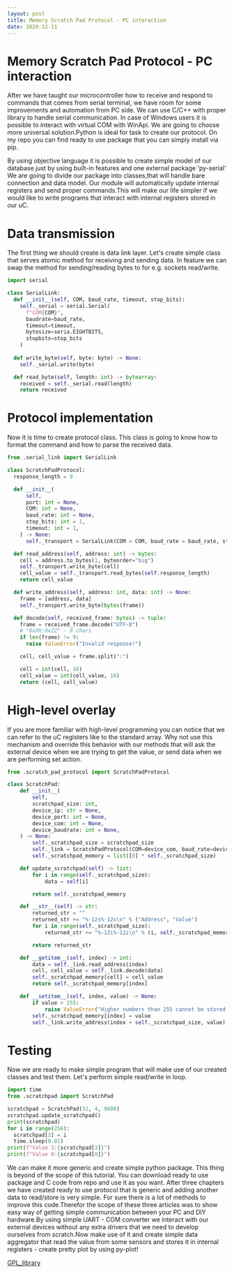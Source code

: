 ```yaml
---
layout: post
title: Memory Scratch Pad Protocol - PC interaction
date: 2020-12-11
---
```

# Memory Scratch Pad Protocol - PC interaction
After we have taught our microcontroller how to receive and respond to commands that comes from serial terminal, we have room for some improvements and automation from PC side. We can use C/C++ with proper library to handle serial communication. In case of Windows users it is possible to interact with virtual COM with WinApi. We are going to choose more universal solution.Python is ideal for task to create our protocol. On my repo you can find ready to use package that you can simply install via pip.

By using objective language it is possible to create simple model of our database just by using built-in features and one external package 'py-serial' We are going to divide our package into classes,that will handle bare connection and data model. Our module will automatically update internal registers and send proper commands.This will make our life simpler if we would like to write programs that interact with internal registers stored in our uC.

# Data transmission
The first thing we should create is data link layer. Let's create simple class that serves atomic method for receiving and sending data. In feature we can swap the method for sending/reading bytes to for e.g. sockets read/write.
```python
import serial

class SerialLink:
  def __init__(self, COM, baud_rate, timeout, stop_bits):
    self._serial = serial.Serial(
      f"COM{COM}",
      baudrate=baud_rate,
      timeout=timeout,
      bytesize=seria.EIGHTBITS,
      stopbits=stop_bits
    )
  
  def write_byte(self, byte: byte) -> None:
    self._serial.write(byte)

  def read_byte(self, length: int) -> bytearray:
    received = self._serial.read(length)
    return received
``` 

# Protocol implementation
Now it is time to create protocol class. This class is going to know how to format the command and how to parse the received data. 
```python
from .serial_link import SerialLink

class ScratchPadProtocol:
  response_length = 9

  def __init__(
      self,
      port: int = None,
      COM: int = None,
      baud_rate: int = None,
      stop_bits: int = 1,
      timeout: int = 1,
    ) -> None:
      self._transport = SerialLink(COM = COM, baud_rate = baud_rate, stop_bits = stop_bits, timeout = timeout)

  def read_address(self, address: int) -> bytes:
    cell = address.to_bytes(1, byteorder="big")
    self._transport.write_byte(cell)
    cell_value = self._transport.read_bytes(self.response_length)
    return cell_value

  def write_address(self, address: int, data: int) -> None:
    frame = [address, data]
    self._transport.write_byte(bytes(frame))

  def decode(self, received_frame: bytes) -> tuple:
    frame = received_frame.decode("UTF-8")
    # "0xXX:0xZZ" - 9 chars
    if len(frame) != 9:
      raise ValueError("Invalid response!") 

    cell, cell_value = frame.split(":")

    cell = int(cell, 16)
    cell_value = int(cell_value, 16)
    return (cell, cell_value)

```

# High-level overlay
If you are more familiar with high-level programming you can notice that we can refer to the uC registers like to the standard array. Why not use this mechanism and override this behavior with our methods that will ask the external device when we are trying to get the value, or send data when we are performing set action.
```python
from .scratch_pad_protocol import ScratchPadProtocol

class ScratchPad:
    def __init__(
        self,
        scratchpad_size: int,
        device_ip: str = None,
        device_port: int = None,
        device_com: int = None,
        device_baudrate: int = None,
    ) -> None:
        self._scratchpad_size = scratchpad_size
        self._link = ScratchPadProtocol(COM=device_com, baud_rate=device_baudrate)
        self._scratchpad_memory = list([0] * self._scratchpad_size)

    def update_scratchpad(self) -> list:
        for i in range(self._scratchpad_size):
            data = self[i]

        return self._scratchpad_memory

    def __str__(self) -> str:
        returned_str = ""
        returned_str += "%-12s%-12s\n" % ("Address", "Value")
        for i in range(self._scratchpad_size):
            returned_str += "%-12i%-12i\n" % (i, self._scratchpad_memory[i])

        return returned_str

    def __getitem__(self, index) -> int:
        data = self._link.read_address(index)
        cell, cell_value = self._link.decode(data)
        self._scratchpad_memory[cell] = cell_value
        return self._scratchpad_memory[index]

    def __setitem__(self, index, value) -> None:
        if value > 255:
            raise ValueError("Higher numbers than 255 cannot be stored in scratchpad.")
        self._scratchpad_memory[index] = value
        self._link.write_address(index + self._scratchpad_size, value)
```

# Testing
Now we are ready to make simple program that will make use of our created classes and test them. Let's perform simple read/write in loop.
```python
import time
from .scratchpad import ScratchPad

scratchpad = ScratchPad(32, 4, 9600)
scratchpad.update_scratchpad()
print(scratchpad)
for i in range(256):
  scratchpad[3] = i
  time.sleep(0.01)
print(f"Value 3:{scratchpad[3]}")
print(f"Value 0:{scratchpad[0]}")
```
We can make it more generic and create simple python package. This thing is beyond of the scope of this tutorial. You can download ready to use package and C code from repo and use it as you want.
After three chapters we have created ready to use protocol that is generic and adding another data to read/store is very simple. For sure there is a lot of methods to improve this code.Therefor the scope of these three articles was to show easy way of getting simple communication between your PC and DIY hardware.By using simple UART - COM converter we interact with our external devices without any extra drivers that we need to develop ourselves from scratch.Now make use of it and create simple data aggregator that read the value from some sensors and stores it in internal registers - create pretty plot by using py-plot!

[GPL_library](https://github.com/MateuszMyalski/GPL)
